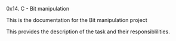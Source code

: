 0x14. C - Bit manipulation

This is the documentation for the Bit manipulation project

This provides the description of the task and 
their responsiblilities.
